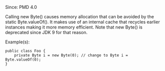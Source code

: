 Since: PMD 4.0

Calling new Byte() causes memory allocation that can be avoided by the static Byte.valueOf().
It makes use of an internal cache that recycles earlier instances making it more memory efficient.
Note that new Byte() is deprecated since JDK 9 for that reason.

Example(s):
```
public class Foo {
    private Byte i = new Byte(0); // change to Byte i = Byte.valueOf(0);
}
```
